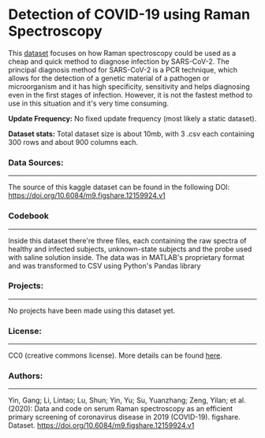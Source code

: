 # Detection of COVID-19 using Raman Spectroscopy
This [dataset](https://www.kaggle.com/sfran96/raman-spectroscopy-for-detecting-covid19?select=suspected_spectra.csv) focuses on how Raman spectroscopy could be used as a cheap and quick method to diagnose infection by SARS-CoV-2. The principal diagnosis method for SARS-CoV-2 is a PCR technique, which allows for the detection of a genetic material of a pathogen or microorganism and it has high specificity, sensitivity and helps diagnosing even in the first stages of infection. However, it is not the fastest method to use in this situation and it's very time consuming.

**Update Frequency:** No fixed update frequency (most likely a static dataset).

**Dataset stats:** Total dataset size is about 10mb, with 3 .csv each containing 300 rows and about 900 columns each.

### Data Sources:
--------
The source of this kaggle dataset can be found in the following DOI: https://doi.org/10.6084/m9.figshare.12159924.v1

### Codebook
--------------
Inside this dataset there're three files, each containing the raw spectra of healthy and infected subjects, unknown-state subjects and the probe used with saline solution inside. The data was in MATLAB's proprietary format and was transformed to CSV using Python's Pandas library

### Projects:
-------------
No projects have been made using this dataset yet.

### License:
-------------
CC0 (creative commons license). More details can be found [here](https://creativecommons.org/publicdomain/zero/1.0/).

### Authors:
-------------
Yin, Gang; Li, Lintao; Lu, Shun; Yin, Yu; Su, Yuanzhang; Zeng, Yilan; et al. (2020): Data and code on serum Raman spectroscopy as an efficient primary screening of coronavirus disease in 2019 (COVID-19). figshare. Dataset. https://doi.org/10.6084/m9.figshare.12159924.v1  
